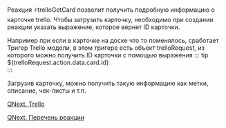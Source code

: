 
Реакция ⚡️trelloGetCard позволит получить подробную информацию о карточке trello. Чтобы загрузить карточку, необходимо при создании реакции указать выражение, которое вернет ID карточки.



Например при если в карточке на доске что то поменялось, сработает Тригер Trello модели, в этом тригере есть объект trelloRequest, из которого можно получить ID карточки с помощью выражения
::: tip
${trelloRequest.action.data.card.id}<br>
:::

Загрузив карточку, можно получить такую информацию как метки, описание, чек-листы и т.п.



[QNext. Trello](/ph/QNext-admin-trello-about-02-16)

[QNext. Перечень реакции](/ph/QNext-admin-reaction-about-05-01)

